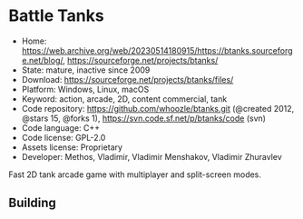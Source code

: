 # Battle Tanks

- Home: https://web.archive.org/web/20230514180915/https://btanks.sourceforge.net/blog/, https://sourceforge.net/projects/btanks/
- State: mature, inactive since 2009
- Download: https://sourceforge.net/projects/btanks/files/
- Platform: Windows, Linux, macOS
- Keyword: action, arcade, 2D, content commercial, tank
- Code repository: https://github.com/whoozle/btanks.git (@created 2012, @stars 15, @forks 1), https://svn.code.sf.net/p/btanks/code (svn)
- Code language: C++
- Code license: GPL-2.0
- Assets license: Proprietary
- Developer: Methos, Vladimir, Vladimir Menshakov, Vladimir Zhuravlev

Fast 2D tank arcade game with multiplayer and split-screen modes.

## Building
